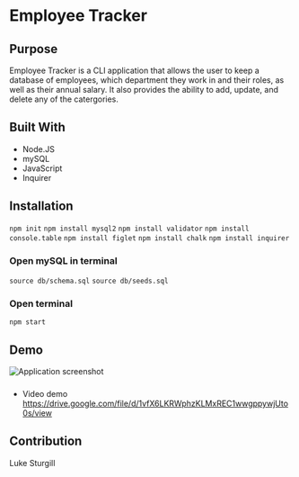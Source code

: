 # Employee Tracker

## Purpose
Employee Tracker is a CLI application that allows the user to keep a database of employees, which department they work in and their roles, as well as their annual salary. It also provides the ability to add, update, and delete any of the catergories.

## Built With
* Node.JS
* mySQL
* JavaScript
* Inquirer

## Installation 
`npm init`
`npm install mysql2`
`npm install validator`
`npm install console.table`
`npm install figlet`
`npm install chalk`
`npm install inquirer`

### Open mySQL in terminal
`source db/schema.sql`
`source db/seeds.sql`

### Open terminal
`npm start` 

## Demo
![Application screenshot]()

###
* Video demo
https://drive.google.com/file/d/1vfX6LKRWphzKLMxREC1wwgppywjUto0s/view

## Contribution
Luke Sturgill